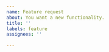 ```yaml
---
name: Feature request
about: You want a new functionality.
title: ''
labels: feature
assignees: ''

---
```



